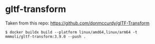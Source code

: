 # gltf-transform

Taken from this repo:
https://github.com/donmccurdy/glTF-Transform

```
$ docker buildx build --platform linux/amd64,linux/arm64 -t mmmoli/gltf-transform:3.9.0 --push .
```

